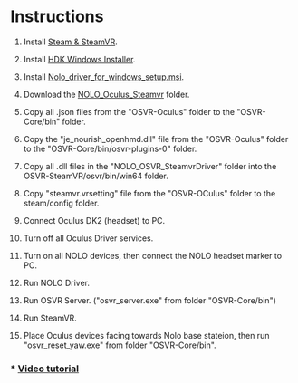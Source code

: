 # Instructions
1. Install [Steam & SteamVR](http://store.steampowered.com/about/).  

2. Install [HDK Windows Installer](http://www.osvr.org/getting-started.html).   

3. Install [Nolo_driver_for_windows_setup.msi](https://github.com/NOLOVR/NOLO-Driver-For-Windows/tree/master/NOLOVR).  

4. Download the [NOLO_Oculus_Steamvr](https://github.com/NOLOVR/NOLO-Others) folder.

5. Copy all .json files from the "OSVR-Oculus" folder to the "OSVR-Core/bin" folder.  

6. Copy the "je_nourish_openhmd.dll" file from the "OSVR-Oculus" folder to the "OSVR-Core/bin/osvr-plugins-0" folder.  

7. Copy all .dll files in the "NOLO_OSVR_SteamvrDriver" folder into the OSVR-SteamVR/osvr/bin/win64 folder.   

8. Copy "steamvr.vrsetting" file from the "OSVR-OCulus" folder to the steam/config folder.  

9. Connect Oculus DK2 (headset) to PC.

10. Turn off all Oculus Driver services.  

11. Turn on all NOLO devices, then connect the NOLO headset marker to PC.  
12. Run NOLO Driver.  

13. Run OSVR Server. ("osvr_server.exe" from folder "OSVR-Core/bin") 

14. Run SteamVR. 

15. Place Oculus devices facing towards Nolo base stateion, then run "osvr_reset_yaw.exe" from folder "OSVR-Core/bin".

### * [Video tutorial](https://www.youtube.com/watch?v=qgL7NHixIX8)  
#